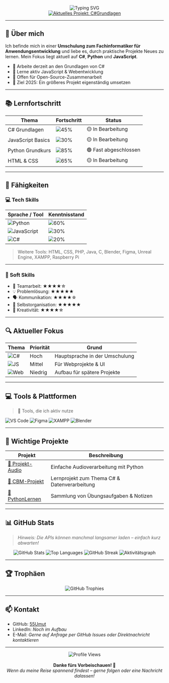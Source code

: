 <div align="center">
  <img src="https://readme-typing-svg.herokuapp.com?font=Fira+Code&size=32&duration=3000&pause=1000&color=2F81F7&center=true&vCenter=true&width=600&lines=Hello+World!;Willkommen+auf+meinem+Profil;Coding+%26+Learning;Python+und+C%23+Enthusiast;Immer+am+Lernen+und+Wachsen" alt="Typing SVG" />
</div>

<div align="center">
  <a href="https://github.com/55Umut/C-Sharp-Grundlagen">
    <img src="https://img.shields.io/badge/🔭%20Aktuell-C%23Grundlagen-brightgreen?style=for-the-badge" alt="Aktuelles Projekt: C#Grundlagen" />
  </a>
</div>

---

## 🚀 Über mich

Ich befinde mich in einer **Umschulung zum Fachinformatiker für Anwendungsentwicklung** und liebe es, durch praktische Projekte Neues zu lernen. Mein Fokus liegt aktuell auf **C#**, **Python** und **JavaScript**.

- 🔭 Arbeite derzeit an den Grundlagen von C#
- 🌱 Lerne aktiv JavaScript & Webentwicklung
- 🤝 Offen für Open-Source-Zusammenarbeit
- 🎯 Ziel 2025: Ein größeres Projekt eigenständig umsetzen

---

## 📚 Lernfortschritt

| Thema              | Fortschritt | Status          |
|-------------------|-------------|------------------|
| C# Grundlagen      | ![45%](https://progress-bar.dev/45/?width=100) | 🟡 In Bearbeitung |
| JavaScript Basics  | ![30%](https://progress-bar.dev/30/?width=100) | 🟡 In Bearbeitung |
| Python Grundkurs   | ![85%](https://progress-bar.dev/85/?width=100) | 🟢 Fast abgeschlossen |
| HTML & CSS         | ![65%](https://progress-bar.dev/65/?width=100) | 🟡 In Bearbeitung |

---

## 🧠 Fähigkeiten

### 💻 Tech Skills

| Sprache / Tool | Kenntnisstand |
|----------------|---------------|
| ![Python](https://img.shields.io/badge/Python-3776AB?style=for-the-badge&logo=python&logoColor=white) | ![60%](https://progress-bar.dev/60/?width=120) |
| ![JavaScript](https://img.shields.io/badge/JavaScript-F7DF1E?style=for-the-badge&logo=javascript&logoColor=black) | ![30%](https://progress-bar.dev/30/?width=120) |
| ![C#](https://img.shields.io/badge/C%23-239120?style=for-the-badge&logo=c-sharp&logoColor=white) | ![20%](https://progress-bar.dev/20/?width=120) |

> Weitere Tools: HTML, CSS, PHP, Java, C, Blender, Figma, Unreal Engine, XAMPP, Raspberry Pi

---

### 🧩 Soft Skills

- 👥 Teamarbeit: ★★★★☆
- 💡 Problemlösung: ★★★★★
- 🗣 Kommunikation: ★★★★☆
- 📅 Selbstorganisation: ★★★★★
- 🎨 Kreativität: ★★★★☆

---

## 🔍 Aktueller Fokus

| Thema | Priorität | Grund |
|-------|-----------|-------|
| ![C#](https://img.shields.io/badge/C%23-Learning-brightgreen?style=for-the-badge&logo=c-sharp) | Hoch | Hauptsprache in der Umschulung |
| ![JS](https://img.shields.io/badge/JavaScript-Exploring-yellow?style=for-the-badge&logo=javascript) | Mittel | Für Webprojekte & UI |
| ![Web](https://img.shields.io/badge/Web%20Development-Planning-blue?style=for-the-badge&logo=html5) | Niedrig | Aufbau für spätere Projekte |

---

## 💻 Tools & Plattformen

> 🔧 Tools, die ich aktiv nutze

![VS Code](https://img.shields.io/badge/VS_Code-007ACC?style=for-the-badge&logo=visual-studio-code&logoColor=white)
![Figma](https://img.shields.io/badge/Figma-F24E1E?style=for-the-badge&logo=figma&logoColor=white)
![XAMPP](https://img.shields.io/badge/XAMPP-FB7A24?style=for-the-badge&logo=xampp&logoColor=white)
![Blender](https://img.shields.io/badge/Blender-F5792A?style=for-the-badge&logo=blender&logoColor=white)

---

## 📌 Wichtige Projekte

| Projekt | Beschreibung |
|--------|---------------|
| [📁 Projekt-Audio](https://github.com/55Umut/Projekt-Audio) | Einfache Audioverarbeitung mit Python |
| [📁 CBM-Projekt](https://github.com/55Umut/CBM-Projekt) | Lernprojekt zum Thema C# & Datenverarbeitung |
| [📁 PythonLernen](https://github.com/55Umut/PythonLernen) | Sammlung von Übungsaufgaben & Notizen |

---

## 📊 GitHub Stats

> *Hinweis: Die APIs können manchmal langsamer laden – einfach kurz abwarten!*

<div align="center">
  <img src="https://github-readme-stats.vercel.app/api?username=55Umut&show_icons=true&theme=github_dark" alt="GitHub Stats" />
  <img src="https://github-readme-stats.vercel.app/api/top-langs/?username=55Umut&layout=compact&theme=github_dark" alt="Top Languages" />
  <img src="https://github-readme-streak-stats.herokuapp.com/?user=55Umut&theme=dark" alt="GitHub Streak" />
  <img src="https://github-readme-activity-graph.vercel.app/graph?username=55Umut&theme=github-dark&hide_border=true" alt="Aktivitätsgraph" />
</div>

---

## 🏆 Trophäen

<div align="center">
  <img src="https://github-profile-trophy.vercel.app/?username=55Umut&theme=nord&column=4&margin-w=15&margin-h=15&no-frame=true" alt="GitHub Trophies" />
</div>

---

## 📫 Kontakt

- GitHub: [55Umut](https://github.com/55Umut)
- LinkedIn: *Noch im Aufbau*
- E-Mail: *Gerne auf Anfrage per GitHub Issues oder Direktnachricht kontaktieren*

---

<div align="center">
  <img src="https://komarev.com/ghpvc/?username=55Umut&color=blue" alt="Profile Views" />
  <br><br>
  <b>Danke fürs Vorbeischauen! 👋</b><br>
  <i>Wenn du meine Reise spannend findest – gerne folgen oder eine Nachricht dalassen!</i>
</div>
